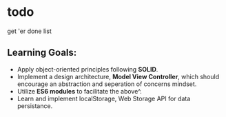 # todo
get 'er done list

## Learning Goals:
- Apply object-oriented principles following **SOLID**.
- Implement a design architecture, **Model View Controller**, which should encourage an abstraction and seperation of concerns mindset.
- Utilize **ES6 modules** to facilitate the above^.
- Learn and implement localStorage, Web Storage API for data persistance.